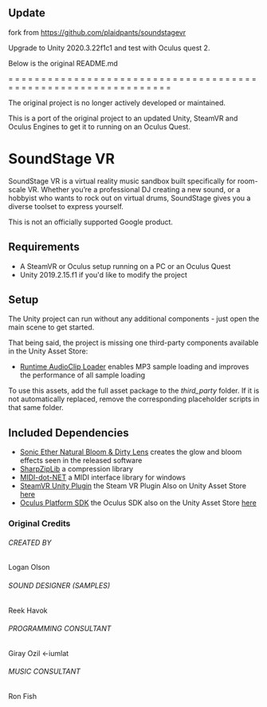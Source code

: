 ## Update

fork from https://github.com/plaidpants/soundstagevr 

Upgrade to Unity 2020.3.22f1c1 and test with Oculus quest 2.

Below is the original README.md

= = = = = = = = = = = = = = = = = = = = = = = = = = = = = = = = = = = = = = = = = = = = = = = = = = = = = = = = = = = = = = =

The original project is no longer actively developed or maintained.

This is a port of the original project to an updated Unity, SteamVR and Oculus Engines to get it to running on an Oculus Quest.

# SoundStage VR
SoundStage VR is a virtual reality music sandbox built specifically for room-scale VR. Whether you’re a professional DJ creating a new sound, or a hobbyist who wants to rock out on virtual drums, SoundStage gives you a diverse toolset to express yourself.

This is not an officially supported Google product.

## Requirements
* A SteamVR or Oculus setup running on a PC or an Oculus Quest
* Unity 2019.2.15.f1 if you'd like to modify the project

## Setup
The Unity project can run without any additional components - just open the main scene to get started. 

That being said, the project is missing one third-party components available in the Unity Asset Store:
* [Runtime AudioClip Loader](http://u3d.as/hEP) enables MP3 sample loading and improves the performance of all sample loading

To use this assets, add the full asset package to the *third_party* folder. If it is not automatically replaced, remove the corresponding placeholder scripts in that same folder.

## Included Dependencies
* [Sonic Ether Natural Bloom & Dirty Lens](https://github.com/sonicether/SE-Natural-Bloom-Dirty-Lens) creates the glow and bloom effects seen in the released software
* [SharpZipLib](https://github.com/icsharpcode/SharpZipLib) a compression library 
* [MIDI-dot-NET](https://github.com/jstnryan/midi-dot-net) a MIDI interface library for windows
* [SteamVR Unity Plugin](https://github.com/ValveSoftware/steamvr_unity_plugin) the Steam VR Plugin Also on Unity Asset Store [here](https://assetstore.unity.com/packages/tools/integration/steamvr-plugin-32647)
* [Oculus Platform SDK](https://developer.oculus.com/downloads/package/oculus-platform-sdk/) the Oculus SDK also on the Unity Asset Store [here](https://assetstore.unity.com/packages/tools/integration/oculus-integration-82022)

### Original Credits
###### CREATED BY
Logan Olson

###### SOUND DESIGNER (SAMPLES)
Reek Havok

###### PROGRAMMING CONSULTANT
Giray Ozil <-iumlat

###### MUSIC CONSULTANT
Ron Fish
